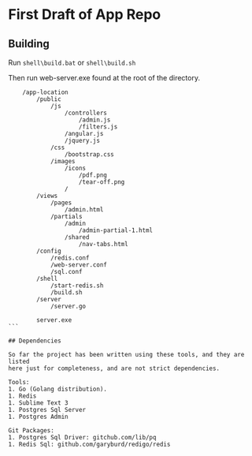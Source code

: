 # First Draft of App Repo

## Building

Run `shell\build.bat` or `shell\build.sh`

Then run web-server.exe found at the root of the directory.

````
	/app-location
		/public
			/js
				/controllers
					/admin.js
					/filters.js
				/angular.js
				/jquery.js
			/css
				/bootstrap.css
			/images
				/icons
					/pdf.png
					/tear-off.png
				/
		/views
			/pages
				/admin.html
			/partials
				/admin
					/admin-partial-1.html
				/shared
					/nav-tabs.html
		/config
			/redis.conf
			/web-server.conf
			/sql.conf
		/shell
			/start-redis.sh
			/build.sh
		/server
			/server.go

		server.exe
```

## Dependencies

So far the project has been written using these tools, and they are listed
here just for completeness, and are not strict dependencies.

Tools:
1. Go (Golang distribution).
1. Redis
1. Sublime Text 3
1. Postgres Sql Server
1. Postgres Admin

Git Packages:
1. Postgres Sql Driver: gitchub.com/lib/pq
1. Redis Sql: github.com/garyburd/redigo/redis

